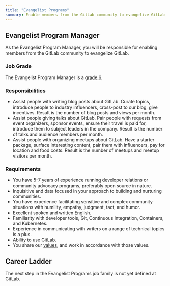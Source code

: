 ```yaml
---
title: "Evangelist Programs"
summary: Enable members from the GitLab community to evangelize GitLab.
---
```


## Evangelist Program Manager

As the Evangelist Program Manager, you will be responsible for enabling members from the GitLab community to evangelize GitLab.

### Job Grade

The Evangelist Program Manager is a [grade 6](https://about.gitlab.com/handbook/total-rewards/compensation/compensation-calculator/#gitlab-job-grades).

### Responsibilities

- Assist people with writing blog posts about GitLab. Curate topics, introduce people to industry influencers, cross-post to our blog, give incentives. Result is the number of blog posts and views per month.
- Assist people giving talks about GitLab. Pair people with requests from event organizers, sponsor events, ensure their travel is paid for, introduce them to subject leaders in the company. Result is the number of talks and audience members per month.
- Assist people with organizing meetups about GitLab. Have a starter package, surface interesting content, pair them with influencers, pay for location and food costs. Result is the number of meetups and meetup visitors per month.

### Requirements

- You have 5-7 years of experience running developer relations or community advocacy programs, preferably open source in nature.
- Inquisitive and data focused in your approach to building and nurturing communities.
- You have experience facilitating sensitive and complex community situations with humility, empathy, judgment, tact, and humor.
- Excellent spoken and written English.
- Familiarity with developer tools, Git, Continuous Integration, Containers, and Kubernetes.
- Experience in communicating with writers on a range of technical topics is a plus.
- Ability to use GitLab.
- You share our [values](/handbook/values/), and work in accordance with those values.

## Career Ladder

The next step in the Evangelist Programs job family is not yet defined at GitLab.
